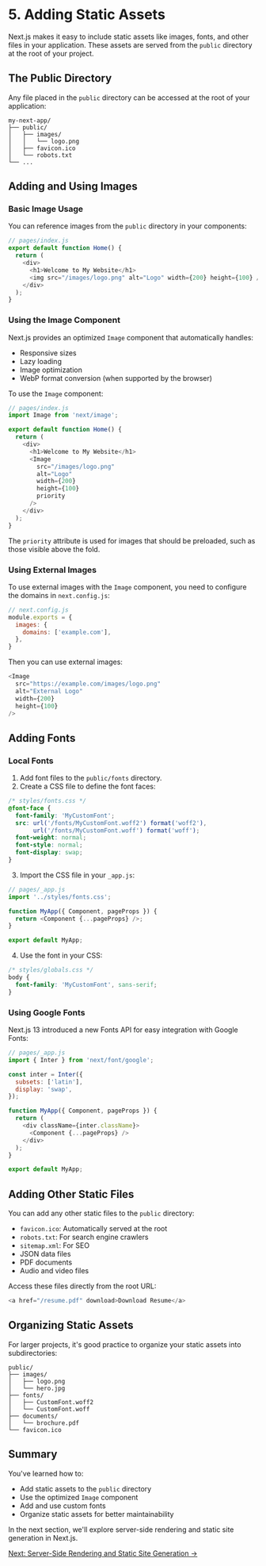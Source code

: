 # 5. Adding Static Assets

Next.js makes it easy to include static assets like images, fonts, and other files in your application. These assets are served from the `public` directory at the root of your project.

## The Public Directory

Any file placed in the `public` directory can be accessed at the root of your application:

```
my-next-app/
├── public/
│   ├── images/
│   │   └── logo.png
│   ├── favicon.ico
│   └── robots.txt
└── ...
```

## Adding and Using Images

### Basic Image Usage

You can reference images from the `public` directory in your components:

```javascript
// pages/index.js
export default function Home() {
  return (
    <div>
      <h1>Welcome to My Website</h1>
      <img src="/images/logo.png" alt="Logo" width={200} height={100} />
    </div>
  );
}
```

### Using the Image Component

Next.js provides an optimized `Image` component that automatically handles:

- Responsive sizes
- Lazy loading
- Image optimization
- WebP format conversion (when supported by the browser)

To use the `Image` component:

```javascript
// pages/index.js
import Image from 'next/image';

export default function Home() {
  return (
    <div>
      <h1>Welcome to My Website</h1>
      <Image
        src="/images/logo.png"
        alt="Logo"
        width={200}
        height={100}
        priority
      />
    </div>
  );
}
```

The `priority` attribute is used for images that should be preloaded, such as those visible above the fold.

### Using External Images

To use external images with the `Image` component, you need to configure the domains in `next.config.js`:

```javascript
// next.config.js
module.exports = {
  images: {
    domains: ['example.com'],
  },
}
```

Then you can use external images:

```javascript
<Image
  src="https://example.com/images/logo.png"
  alt="External Logo"
  width={200}
  height={100}
/>
```

## Adding Fonts

### Local Fonts

1. Add font files to the `public/fonts` directory.
2. Create a CSS file to define the font faces:

```css
/* styles/fonts.css */
@font-face {
  font-family: 'MyCustomFont';
  src: url('/fonts/MyCustomFont.woff2') format('woff2'),
       url('/fonts/MyCustomFont.woff') format('woff');
  font-weight: normal;
  font-style: normal;
  font-display: swap;
}
```

3. Import the CSS file in your `_app.js`:

```javascript
// pages/_app.js
import '../styles/fonts.css';

function MyApp({ Component, pageProps }) {
  return <Component {...pageProps} />;
}

export default MyApp;
```

4. Use the font in your CSS:

```css
/* styles/globals.css */
body {
  font-family: 'MyCustomFont', sans-serif;
}
```

### Using Google Fonts

Next.js 13 introduced a new Fonts API for easy integration with Google Fonts:

```javascript
// pages/_app.js
import { Inter } from 'next/font/google';

const inter = Inter({
  subsets: ['latin'],
  display: 'swap',
});

function MyApp({ Component, pageProps }) {
  return (
    <div className={inter.className}>
      <Component {...pageProps} />
    </div>
  );
}

export default MyApp;
```

## Adding Other Static Files

You can add any other static files to the `public` directory:

- `favicon.ico`: Automatically served at the root
- `robots.txt`: For search engine crawlers
- `sitemap.xml`: For SEO
- JSON data files
- PDF documents
- Audio and video files

Access these files directly from the root URL:

```javascript
<a href="/resume.pdf" download>Download Resume</a>
```

## Organizing Static Assets

For larger projects, it's good practice to organize your static assets into subdirectories:

```
public/
├── images/
│   ├── logo.png
│   └── hero.jpg
├── fonts/
│   ├── CustomFont.woff2
│   └── CustomFont.woff
├── documents/
│   └── brochure.pdf
└── favicon.ico
```

## Summary

You've learned how to:

- Add static assets to the `public` directory
- Use the optimized `Image` component
- Add and use custom fonts
- Organize static assets for better maintainability

In the next section, we'll explore server-side rendering and static site generation in Next.js.

[Next: Server-Side Rendering and Static Site Generation →](./6-ssr-and-ssg.md)
